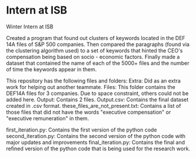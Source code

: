 # Intern at ISB
 Winter Intern at ISB

Created a program that found out clusters of keywords located in the DEF 14A files of S&P 500 companies.
Then compared the paragraphs (found via the clustering algorithm used) to a set of keywords that hinted the CEO's compensation being based on socio - economic factors.
Finally made a dataset that contained the name of each of the 5000+ files and the number of time the keywords appear in them.

This repository has the following files and folders:
 Extra: Did as an extra work for helping out another teammate.
 Files: This folder contains the DEF14A files for 3 companies. Due to space constraint, others could not be added here.
 Output: Contains 2 files.
        Output.csv: Contains the final dataset created in .csv format.
        these_files_are_not_present.txt: Contains a list of those files that did not have the words "executive compensation" or "executive remuneration" in them.

 first_iteration.py: Contains the first version of the python code
 second_iteration.py: Contains the second version of the python code with major updates and improvements
 final_iteration.py: Contains the final and refined version of the python code that is being used for the research work.
